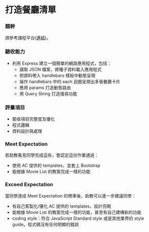 # 打造餐廳清單

### 題幹
請參考課程平台([連結](https://lighthouse.alphacamp.co/courses/42/assignments/1029))。

### 驗收能力
* 利用 Express 建立一個簡單的網路應用程式，包括：
  * 讀取 JSON 檔案，將種子資料載入應用程式
  * 把資料帶入 handlebars 樣板中動態呈現
  * 操作 handlebars 中的 each 迴圈呈現出多張餐廳卡片
  * 應用 params 打造動態路由
  * 用 Query String 打造搜尋功能
### 評量項目
* 驗收項目完整度及優化
* 程式邏輯
* 資料設計與處理
### Meet Expectation
若助教看見同學完成這些，會認定這份作業通過：
* 使用 AC 提供的 templates，並套上 Bootstrap
* 能根據 Movie List 的教案完成一樣的功能
### Exceed Expectation
當同學達成 Meet Expectation 的標準後，助教可以進一步建議同學：
* 有自己客製化/優化 AC 提供的 templates，設計亮眼
* 能根據 Movie List 的教案完成一樣的功能，甚至有自己建構新的功能
* coding style：符合 JavaScript Standard style 或是其他業界的 style guide。程式碼沒有任何明顯的錯誤